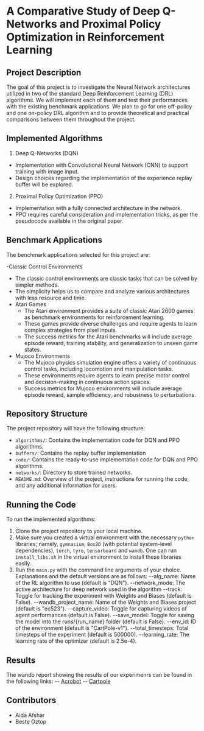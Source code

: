 # A Comparative Study of Deep Q-Networks and Proximal Policy Optimization in Reinforcement Learning 

## Project Description

The goal of this project is to investigate the Neural Network architectures utilized in two of the standard Deep Reinforcement Learning (DRL) algorithms. We will implement each of them and test their performances with the existing benchmark applications. We plan to go for one off-policy and one on-policy DRL algorithm and to provide theoretical and practical comparisons between them throughout the project.

## Implemented Algorithms 

1. Deep Q-Networks (DQN) 
  - Implementation with Convolutional Neural Network (CNN) to support training with image input.
  -  Design choices regarding the implementation of the experience replay buffer will be explored.

2. Proximal Policy Optimization (PPO) 
  - Implementation with a fully connected architecture in the network.
  - PPO requires careful consideration and implementation tricks, as per the pseudocode available in the original paper.


## Benchmark Applications 
The benchmark applications selected for this project are:

-Classic Control Environments
  - The classic control environments are classic tasks that can be solved by simpler methods.
  - The simplicity helps us to compare and analyze various architectures with less resource and time.
- Atari Games
  - The Atari environment provides a suite of classic Atari 2600 games as benchmark environments for reinforcement learning.
  - These games provide diverse challenges and require agents to learn complex strategies from pixel inputs.
  - The success metrics for the Atari benchmarks will include average episode reward, training stability, and generalization to unseen game states.
- Mujoco Environments
  -  The Mujoco physics simulation engine offers a variety of continuous control tasks, including locomotion and manipulation tasks.
  -  These environments require agents to learn precise motor control and decision-making in continuous action spaces.
  - Success metrics for Mujoco environments will include average episode reward, sample efficiency, and robustness to perturbations.


## Repository Structure 

The project repository will have the following structure:

- `algorithms/`: Contains the implementation code for DQN and PPO algorithms.
- `buffers/`: Contains the replay buffer implementation
- `code/`: Contains the ready-to-use implementation code for DQN and PPO algorithms.
- `networks/`: Directory to store trained networks.
- `README.md`: Overview of the project, instructions for running the code, and any additional information for users.

## Running the Code 

To run the implemented algorithms:

1. Clone the project repository to your local machine.
2. Make sure you created a virtual environment with the necessary `python` libraries; namely, `gymnasium`, `Box2D` (with potential system-level dependencies), `torch`, `tyro`, `tensorboard` and `wandb`. One can run `install_libs.sh` in the virtual environment to install these libraries easily.
3. Run the `main.py` with the command line arguments of your choice. Explanations and the default versions are as follows:
  --alg_name: Name of the RL algorithm to use (default is "DQN").
  --network_mode: The active architecture for deep network used in the algorithm
  --track: Toggle for tracking the experiment with Weights and Biases (default is False).
  --wandb_project_name: Name of the Weights and Biases project (default is "ec523").
  --capture_video: Toggle for capturing videos of agent performances (default is False).
  --save_model: Toggle for saving the model into the runs/{run_name} folder (default is False).
  --env_id: ID of the environment (default is "CartPole-v1").
  --total_timesteps: Total timesteps of the experiment (default is 500000).
  --learning_rate: The learning rate of the optimizer (default is 2.5e-4).

## Results ##
The wandb report showing the results of our experimenrs can be found in the following links:
  -- [Acrobot](https://api.wandb.ai/links/aafshar/c0ylarwc)
  -- [Cartpole](https://api.wandb.ai/links/aafshar/dgq6izv8)
  
## Contributors ##

- Aida Afshar 
- Beste Oztop
